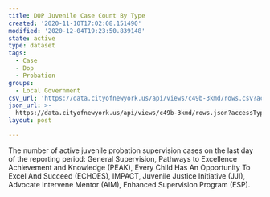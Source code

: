 ```yaml
---
title: DOP Juvenile Case Count By Type
created: '2020-11-10T17:02:08.151490'
modified: '2020-12-04T19:23:50.839148'
state: active
type: dataset
tags:
  - Case
  - Dop
  - Probation
groups:
  - Local Government
csv_url: 'https://data.cityofnewyork.us/api/views/c49b-3kmd/rows.csv?accessType=DOWNLOAD'
json_url: >-
  https://data.cityofnewyork.us/api/views/c49b-3kmd/rows.json?accessType=DOWNLOAD
layout: post

---
```

The number of active juvenile probation supervision cases on the last day of the reporting period: General Supervision, Pathways to Excellence Achievement and Knowledge (PEAK), Every Child Has An Opportunity To Excel And Succeed (ECHOES), IMPACT, Juvenile Justice Initiative (JJI), Advocate Intervene Mentor (AIM), Enhanced Supervision Program (ESP).
